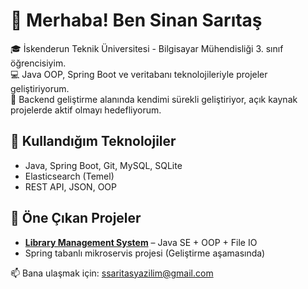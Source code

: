 # 👋 Merhaba! Ben Sinan Sarıtaş

🎓 İskenderun Teknik Üniversitesi - Bilgisayar Mühendisliği 3. sınıf öğrencisiyim.  
💻 Java OOP, Spring Boot ve veritabanı teknolojileriyle projeler geliştiriyorum.  
🚀 Backend geliştirme alanında kendimi sürekli geliştiriyor, açık kaynak projelerde aktif olmayı hedefliyorum.  

## 🔧 Kullandığım Teknolojiler
- Java, Spring Boot, Git, MySQL, SQLite
- Elasticsearch (Temel)
- REST API, JSON, OOP

## 📌 Öne Çıkan Projeler
- **[Library Management System](https://github.com/VeloxXs/LibraryApp)** – Java SE + OOP + File IO
- Spring tabanlı mikroservis projesi (Geliştirme aşamasında)

📫 Bana ulaşmak için: ssaritasyazilim@gmail.com
